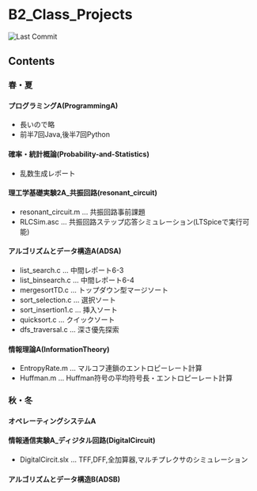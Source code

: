 # B2_Class_Projects
![Last Commit](https://img.shields.io/github/last-commit/97kuek/B2_Class_Projects?label=最終更新&style=flat-square)
## Contents
### 春・夏
#### プログラミングA(ProgrammingA)
- 長いので略
- 前半7回Java,後半7回Python
#### 確率・統計概論(Probability-and-Statistics)
- 乱数生成レポート
#### 理工学基礎実験2A_共振回路(resonant_circuit)
- resonant_circuit.m ... 共振回路事前課題
- RLCSim.asc ... 共振回路ステップ応答シミュレーション(LTSpiceで実行可能)
#### アルゴリズムとデータ構造A(ADSA)
- list_search.c ... 中間レポート6-3
- list_binsearch.c ... 中間レポート6-4
- mergesortTD.c ... トップダウン型マージソート
- sort_selection.c ... 選択ソート
- sort_insertion1.c ... 挿入ソート
- quicksort.c ... クイックソート
- dfs_traversal.c ... 深さ優先探索
#### 情報理論A(InformationTheory)
- EntropyRate.m ... マルコフ連鎖のエントロピーレート計算
- Huffman.m ... Huffman符号の平均符号長・エントロピーレート計算
### 秋・冬
#### オペレーティングシステムA
#### 情報通信実験A_ディジタル回路(DigitalCircuit)
- DigitalCircit.slx ... TFF,DFF,全加算器,マルチプレクサのシミュレーション
#### アルゴリズムとデータ構造B(ADSB)
